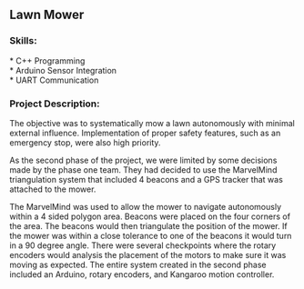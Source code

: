 ## Lawn Mower </br>

<h3>Skills:</h3>
* C++ Programming </br>
* Arduino Sensor Integration </br>
* UART Communication </br>

<h3> Project Description:</h3>
<p>The objective was to systematically mow a lawn autonomously with minimal external
influence. Implementation of proper safety features, such as an emergency stop, were also
high priority.</p>

<p>As the second phase of the project, we were limited by some decisions made by the phase
one team. They had decided to use the MarvelMind triangulation system that included 4
beacons and a GPS tracker that was attached to the mower.</p>

<p>The MarvelMind was used to allow the mower to navigate autonomously within a 4 sided
polygon area. Beacons were placed on the four corners of the area. The beacons would
then triangulate the position of the mower. If the mower was within a close tolerance to
one of the beacons it would turn in a 90 degree angle. There were several checkpoints
where the rotary encoders would analysis the placement of the motors to make sure it was
moving as expected. The entire system created in the second phase included an Arduino,
rotary encoders, and Kangaroo motion controller.<p>
